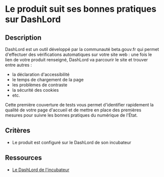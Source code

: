 # Le produit suit ses bonnes pratiques sur DashLord

## Description

DashLord est un outil développé par la communauté beta.gouv.fr qui
permet d'effectuer des vérifications automatiques sur votre site web :
une fois le lien de votre produit renseigné, DashLord va parcourir le
site et trouver entre autres :

- la déclaration d'accessibilité
- le temps de chargement de la page
- les problèmes de contraste
- la sécurité des cookies
- etc.

Cette première couverture de tests vous permet d'identifier rapidement
la qualité de votre page d'accueil et de mettre en place des premières
mesures pour suivre les bonnes pratiques du numérique de l'État.

## Critères

- Le produit est configuré sur le DashLord de son incubateur

## Ressources

- [Le DashLord de l'incubateur](https://dashlord.incubateur.net/)
